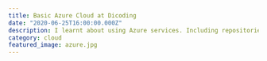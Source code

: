 ```yaml
---
title: Basic Azure Cloud at Dicoding
date: "2020-06-25T16:00:00.000Z"
description: I learnt about using Azure services. Including repositories, database, web server, and deploy code.
category: cloud
featured_image: azure.jpg
---
```

